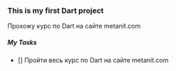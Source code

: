 ### This is my first Dart project
Прохожу курс по Dart на сайте metanit.com


##### My Tasks
- [] Пройти весь курс по Dart на сайте metanit.com